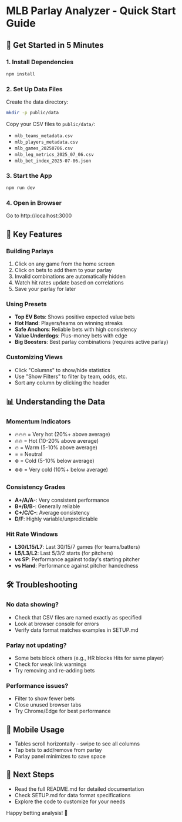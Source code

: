 # MLB Parlay Analyzer - Quick Start Guide

## 🚀 Get Started in 5 Minutes

### 1. Install Dependencies
```bash
npm install
```

### 2. Set Up Data Files
Create the data directory:
```bash
mkdir -p public/data
```

Copy your CSV files to `public/data/`:
- `mlb_teams_metadata.csv`
- `mlb_players_metadata.csv`
- `mlb_games_20250706.csv`
- `mlb_leg_metrics_2025_07_06.csv`
- `mlb_bet_index_2025-07-06.json`

### 3. Start the App
```bash
npm run dev
```

### 4. Open in Browser
Go to http://localhost:3000

## 🎯 Key Features

### Building Parlays
1. Click on any game from the home screen
2. Click on bets to add them to your parlay
3. Invalid combinations are automatically hidden
4. Watch hit rates update based on correlations
5. Save your parlay for later

### Using Presets
- **Top EV Bets**: Shows positive expected value bets
- **Hot Hand**: Players/teams on winning streaks
- **Safe Anchors**: Reliable bets with high consistency
- **Value Underdogs**: Plus-money bets with edge
- **Big Boosters**: Best parlay combinations (requires active parlay)

### Customizing Views
- Click "Columns" to show/hide statistics
- Use "Show Filters" to filter by team, odds, etc.
- Sort any column by clicking the header

## 📊 Understanding the Data

### Momentum Indicators
- 🔥🔥🔥 = Very hot (20%+ above average)
- 🔥🔥 = Hot (10-20% above average)
- 🔥 = Warm (5-10% above average)
- = = Neutral
- ❄️ = Cold (5-10% below average)
- ❄️❄️ = Very cold (10%+ below average)

### Consistency Grades
- **A+/A/A-**: Very consistent performance
- **B+/B/B-**: Generally reliable
- **C+/C/C-**: Average consistency
- **D/F**: Highly variable/unpredictable

### Hit Rate Windows
- **L30/L15/L7**: Last 30/15/7 games (for teams/batters)
- **L5/L3/L2**: Last 5/3/2 starts (for pitchers)
- **vs SP**: Performance against today's starting pitcher
- **vs Hand**: Performance against pitcher handedness

## 🛠️ Troubleshooting

### No data showing?
- Check that CSV files are named exactly as specified
- Look at browser console for errors
- Verify data format matches examples in SETUP.md

### Parlay not updating?
- Some bets block others (e.g., HR blocks Hits for same player)
- Check for weak link warnings
- Try removing and re-adding bets

### Performance issues?
- Filter to show fewer bets
- Close unused browser tabs
- Try Chrome/Edge for best performance

## 📱 Mobile Usage
- Tables scroll horizontally - swipe to see all columns
- Tap bets to add/remove from parlay
- Parlay panel minimizes to save space

## 🔗 Next Steps
- Read the full README.md for detailed documentation
- Check SETUP.md for data format specifications
- Explore the code to customize for your needs

Happy betting analysis! 🎰